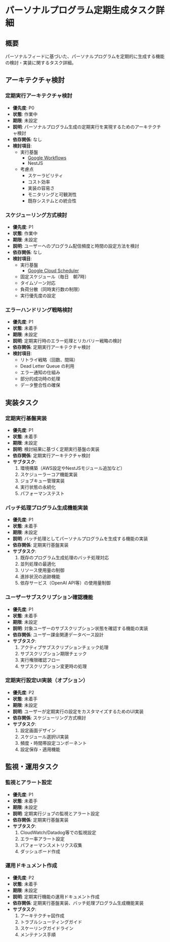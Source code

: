 # パーソナルプログラム定期生成タスク詳細

## 概要

パーソナルフィードに基づいた、パーソナルプログラムを定期的に生成する機能の検討・実装に関するタスク詳細。

## アーキテクチャ検討

### 定期実行アーキテクチャ検討

- **優先度**: P0
- **状態**: 作業中
- **期限**: 未設定
- **説明**: パーソナルプログラム生成の定期実行を実現するためのアーキテクチャ検討
- **依存関係**: なし
- **検討項目**:
    - 実行基盤
        - [Google Workflows](https://cloud.google.com/workflows?hl=ja)
        - NestJS
    - 考慮点
        - スケーラビリティ
        - コスト効率
        - 実装の容易さ
        - モニタリングと可観測性
        - 既存システムとの統合性

### スケジューリング方式検討

- **優先度**: P1
- **状態**: 作業中
- **期限**: 未設定
- **説明**: ユーザーへのプログラム配信頻度と時間の設定方法を検討
- **依存関係**: なし
- **検討項目**:
    - 実行基盤
        - [Google Cloud Scheduler](https://cloud.google.com/scheduler/docs?hl=ja)
    - 固定スケジュール（毎日　朝7時）
    - タイムゾーン対応
    - 負荷分散（同時実行数の制限）
    - 実行優先度の設定

### エラーハンドリング戦略検討

- **優先度**: P1
- **状態**: 未着手
- **期限**: 未設定
- **説明**: 定期実行時のエラー処理とリカバリー戦略の検討
- **依存関係**: 定期実行アーキテクチャ検討
- **検討項目**:
    - リトライ戦略（回数、間隔）
    - Dead Letter Queue の利用
    - エラー通知の仕組み
    - 部分的成功時の処理
    - データ整合性の確保

## 実装タスク

### 定期実行基盤実装

- **優先度**: P1
- **状態**: 未着手
- **期限**: 未設定
- **説明**: 検討結果に基づく定期実行基盤の実装
- **依存関係**: 定期実行アーキテクチャ検討
- **サブタスク**:
  1. 環境構築（AWS設定やNestJSモジュール追加など）
  2. スケジューラーコア機能実装
  3. ジョブキュー管理実装
  4. 実行状態の永続化
  5. パフォーマンステスト

### バッチ処理プログラム生成機能実装

- **優先度**: P1
- **状態**: 未着手
- **期限**: 未設定
- **説明**: バッチ処理としてパーソナルプログラムを生成する機能の実装
- **依存関係**: 定期実行基盤実装
- **サブタスク**:
  1. 既存のプログラム生成処理のバッチ処理対応
  2. 並列処理の最適化
  3. リソース使用量の制御
  4. 進捗状況の追跡機能
  5. 依存サービス（OpenAI API等）の使用量制御

### ユーザーサブスクリプション確認機能

- **優先度**: P1
- **状態**: 未着手
- **期限**: 未設定
- **説明**: 対象ユーザーのサブスクリプション状態を確認する機能の実装
- **依存関係**: ユーザー課金関連データベース設計
- **サブタスク**:
  1. アクティブサブスクリプションチェック処理
  2. サブスクリプション期限チェック
  3. 実行権限確認フロー
  4. サブスクリプション変更時の処理

### 定期実行設定UI実装（オプション）

- **優先度**: P2
- **状態**: 未着手
- **期限**: 未設定
- **説明**: ユーザーが定期実行の設定をカスタマイズするためのUI実装
- **依存関係**: スケジューリング方式検討
- **サブタスク**:
  1. 設定画面デザイン
  2. スケジュール選択UI実装
  3. 頻度・時間帯設定コンポーネント
  4. 設定保存・適用機能

## 監視・運用タスク

### 監視とアラート設定

- **優先度**: P1
- **状態**: 未着手
- **期限**: 未設定
- **説明**: 定期実行ジョブの監視とアラート設定
- **依存関係**: 定期実行基盤実装
- **サブタスク**:
  1. CloudWatch/Datadog等での監視設定
  2. エラー率アラート設定
  3. パフォーマンスメトリクス収集
  4. ダッシュボード作成

### 運用ドキュメント作成

- **優先度**: P2
- **状態**: 未着手
- **期限**: 未設定
- **説明**: 定期実行機能の運用ドキュメント作成
- **依存関係**: 定期実行基盤実装、バッチ処理プログラム生成機能実装
- **サブタスク**:
  1. アーキテクチャ図作成
  2. トラブルシューティングガイド
  3. スケーリングガイドライン
  4. メンテナンス手順
